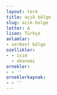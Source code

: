 ```yaml
---
layout: term
title: açık bölge
slug: acik-bolge
letter: A
lisan: Türkçe
anlamlar:
- serbest bölge
ozellikler:
- - isim
  - ekonomi
ornekler:
- - ''
orneklerkaynak:
- - ''
---
```

